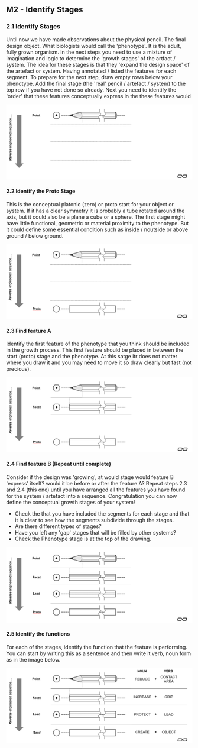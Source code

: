 ## M2 - Identify Stages

### 2.1 Identify Stages
Until now we have made observations about the physical pencil. The final design object. What biologists would call the 'phenotype'. It is the adult, fully grown organism. In the next steps you need to use a mixture of imagination and logic to determine the 'growth stages' of the artfact / system. The idea for these stages is that they 'expand the design space' of the artefact or system. Having annotated / listed the features for each segment. To prepare for the next step, draw empty rows below your phenotype. Add the final stage (the 'real' pencil / artefact / system) to the top row if you have not done so already. Next you need to identify the 'order' that these features conceptually express in the these features would 

![Step AP2-1](../img/Methodology/AP2-1.PNG)

#### 2.2 Identify the Proto Stage
This is the conceptual platonic (zero) or proto start for your object or system. If it has a clear symmetry it is probably a tube rotated around the axis, but it could also be a plane a cube or a sphere. The first stage might have little functional, geometric or material proximity to the phenotype. But it could define some essential condition such as inside / noutside or above ground / below ground.

![Step AP2-2](../img/Methodology/AP2-2.PNG)

#### 2.3 Find feature A
Identify the first feature of the phenotype that you think should be included in the growth process. This first feature should be placed in between the start (proto) stage and the phenotype. At this satge itr does not matter where you draw it and you may need to move it so draw clearly but fast (not precious).

![Step AP2-3](../img/Methodology/AP2-3.PNG)

#### 2.4 Find feature B (Repeat until complete)
Consider if the design was 'growing', at would stage would feature B 'express' itself? would it be before or after the feature A? Repeat steps 2.3 and 2.4 (this one) until you have arranged all the features you have found for the system / artefact into a sequence. Congratulation you can now define the conceptual growth stages of your system!

* Check the that you have included the segments for each stage and that it is clear to see how the segments subdivide through the stages.
* Are there different types of stages?
* Have you left any 'gap' stages that will be filled by other systems?
* Check the Phenotype stage is at the top of the drawing.

![Step AP2-4](../img/Methodology/AP2-4.PNG)

#### 2.5 Identify the functions
For each of the stages, identify the function that the feature is performing. You can start by writing this as a sentence and then write it verb, noun form as in the image below.

![Step AP2-5](../img/Methodology/AP2-5.PNG)
